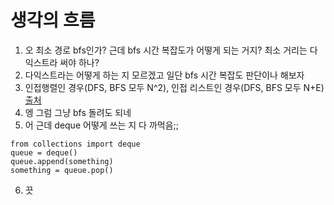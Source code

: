 # 생각의 흐름
1. 오 최소 경로 bfs인가? 근데 bfs 시간 복잡도가 어떻게 되는 거지? 최소 거리는 다익스트라 써야 하나?
2. 다익스트라는 어떻게 하는 지 모르겠고 일단 bfs 시간 복잡도 판단이나 해보자
3. 인접행렬인 경우(DFS, BFS 모두 N^2), 인접 리스트인 경우(DFS, BFS 모두 N+E) [출처](https://currygamedev.tistory.com/10)
4. 엥 그럼 그냥 bfs 돌려도 되네
5. 어 근데 deque 어떻게 쓰는 지 다 까먹음;;<br>
```
from collections import deque
queue = deque()
queue.append(something)
something = queue.pop()
```
6. 끗
